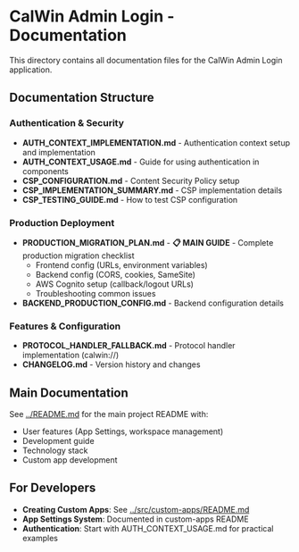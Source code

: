 # CalWin Admin Login - Documentation

This directory contains all documentation files for the CalWin Admin Login application.

## Documentation Structure

### Authentication & Security
- **AUTH_CONTEXT_IMPLEMENTATION.md** - Authentication context setup and implementation
- **AUTH_CONTEXT_USAGE.md** - Guide for using authentication in components
- **CSP_CONFIGURATION.md** - Content Security Policy setup
- **CSP_IMPLEMENTATION_SUMMARY.md** - CSP implementation details
- **CSP_TESTING_GUIDE.md** - How to test CSP configuration

### Production Deployment
- **PRODUCTION_MIGRATION_PLAN.md** - **📋 MAIN GUIDE** - Complete production migration checklist
  - Frontend config (URLs, environment variables)
  - Backend config (CORS, cookies, SameSite)
  - AWS Cognito setup (callback/logout URLs)
  - Troubleshooting common issues
- **BACKEND_PRODUCTION_CONFIG.md** - Backend configuration details

### Features & Configuration
- **PROTOCOL_HANDLER_FALLBACK.md** - Protocol handler implementation (calwin://)
- **CHANGELOG.md** - Version history and changes

## Main Documentation

See [../README.md](../README.md) for the main project README with:
- User features (App Settings, workspace management)
- Development guide
- Technology stack
- Custom app development

## For Developers

- **Creating Custom Apps**: See [../src/custom-apps/README.md](../src/custom-apps/README.md)
- **App Settings System**: Documented in custom-apps README
- **Authentication**: Start with AUTH_CONTEXT_USAGE.md for practical examples

